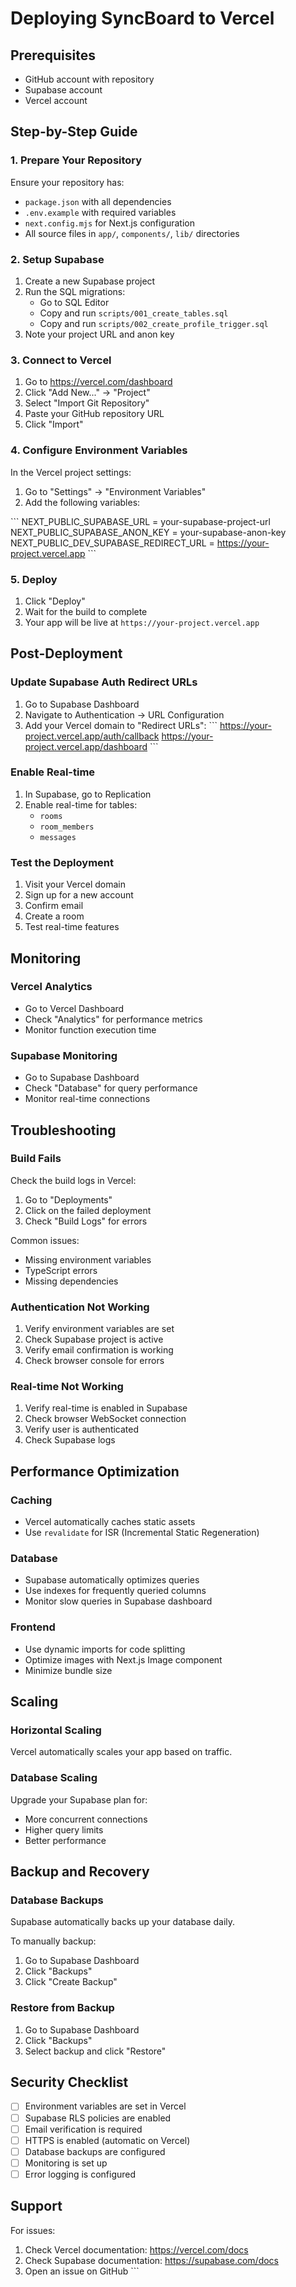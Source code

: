 # Deploying SyncBoard to Vercel

## Prerequisites

- GitHub account with repository
- Supabase account
- Vercel account

## Step-by-Step Guide

### 1. Prepare Your Repository

Ensure your repository has:
- `package.json` with all dependencies
- `.env.example` with required variables
- `next.config.mjs` for Next.js configuration
- All source files in `app/`, `components/`, `lib/` directories

### 2. Setup Supabase

1. Create a new Supabase project
2. Run the SQL migrations:
   - Go to SQL Editor
   - Copy and run `scripts/001_create_tables.sql`
   - Copy and run `scripts/002_create_profile_trigger.sql`
3. Note your project URL and anon key

### 3. Connect to Vercel

1. Go to https://vercel.com/dashboard
2. Click "Add New..." → "Project"
3. Select "Import Git Repository"
4. Paste your GitHub repository URL
5. Click "Import"

### 4. Configure Environment Variables

In the Vercel project settings:

1. Go to "Settings" → "Environment Variables"
2. Add the following variables:

\`\`\`
NEXT_PUBLIC_SUPABASE_URL = your-supabase-project-url
NEXT_PUBLIC_SUPABASE_ANON_KEY = your-supabase-anon-key
NEXT_PUBLIC_DEV_SUPABASE_REDIRECT_URL = https://your-project.vercel.app
\`\`\`

### 5. Deploy

1. Click "Deploy"
2. Wait for the build to complete
3. Your app will be live at `https://your-project.vercel.app`

## Post-Deployment

### Update Supabase Auth Redirect URLs

1. Go to Supabase Dashboard
2. Navigate to Authentication → URL Configuration
3. Add your Vercel domain to "Redirect URLs":
   \`\`\`
   https://your-project.vercel.app/auth/callback
   https://your-project.vercel.app/dashboard
   \`\`\`

### Enable Real-time

1. In Supabase, go to Replication
2. Enable real-time for tables:
   - `rooms`
   - `room_members`
   - `messages`

### Test the Deployment

1. Visit your Vercel domain
2. Sign up for a new account
3. Confirm email
4. Create a room
5. Test real-time features

## Monitoring

### Vercel Analytics

- Go to Vercel Dashboard
- Check "Analytics" for performance metrics
- Monitor function execution time

### Supabase Monitoring

- Go to Supabase Dashboard
- Check "Database" for query performance
- Monitor real-time connections

## Troubleshooting

### Build Fails

Check the build logs in Vercel:
1. Go to "Deployments"
2. Click on the failed deployment
3. Check "Build Logs" for errors

Common issues:
- Missing environment variables
- TypeScript errors
- Missing dependencies

### Authentication Not Working

1. Verify environment variables are set
2. Check Supabase project is active
3. Verify email confirmation is working
4. Check browser console for errors

### Real-time Not Working

1. Verify real-time is enabled in Supabase
2. Check browser WebSocket connection
3. Verify user is authenticated
4. Check Supabase logs

## Performance Optimization

### Caching

- Vercel automatically caches static assets
- Use `revalidate` for ISR (Incremental Static Regeneration)

### Database

- Supabase automatically optimizes queries
- Use indexes for frequently queried columns
- Monitor slow queries in Supabase dashboard

### Frontend

- Use dynamic imports for code splitting
- Optimize images with Next.js Image component
- Minimize bundle size

## Scaling

### Horizontal Scaling

Vercel automatically scales your app based on traffic.

### Database Scaling

Upgrade your Supabase plan for:
- More concurrent connections
- Higher query limits
- Better performance

## Backup and Recovery

### Database Backups

Supabase automatically backs up your database daily.

To manually backup:
1. Go to Supabase Dashboard
2. Click "Backups"
3. Click "Create Backup"

### Restore from Backup

1. Go to Supabase Dashboard
2. Click "Backups"
3. Select backup and click "Restore"

## Security Checklist

- [ ] Environment variables are set in Vercel
- [ ] Supabase RLS policies are enabled
- [ ] Email verification is required
- [ ] HTTPS is enabled (automatic on Vercel)
- [ ] Database backups are configured
- [ ] Monitoring is set up
- [ ] Error logging is configured

## Support

For issues:
1. Check Vercel documentation: https://vercel.com/docs
2. Check Supabase documentation: https://supabase.com/docs
3. Open an issue on GitHub
\`\`\`

```json file="" isHidden
